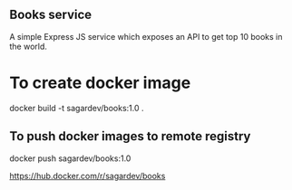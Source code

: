 ## Books service
A simple Express JS service which exposes an API to get top 10 books in the world.

# To create docker image
docker build -t sagardev/books:1.0 .

## To push docker images to remote registry
docker push sagardev/books:1.0

https://hub.docker.com/r/sagardev/books